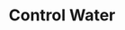 ---
title: "Control Water"
index: "control-water"
permalink: /spells/control-water/
tags:
  - Spell
  - 4th Level
  - Transmutation
  - Damage
  - Bludgeoning
available_for:
  - Cleric
  - Druid
  - Wizard
level: "4th Level"
school: "Transmutation"
range: "300 ft"
area: "100 ft"
shape: "Cube"
comp:
  - V
  - S
  - M
material: "a drop of water and a pinch of dust."
duration: "10 Minutes"
concentration: true
attack: "STR Save"
effect: "Bludgeoning"
description: |
  Until the spell ends, you control any freestanding water inside an area you choose that is a cube up to 100 feet on a side. You can choose from any of the following effects when you cast this spell. As an action on your turn, you can repeat the same effect or choose a different one.

  ***Flood.*** You cause the water level of all standing water in the area to rise by as much as 20 feet. If the area includes a shore, the flooding water spills over onto dry land.

  If you choose an area in a large body of water, you instead create a 20-foot tall wave that travels from one side of the area to the other and then crashes down. Any Huge or smaller vehicles in the wave's path are carried with it to the other side. Any Huge or smaller vehicles struck by the wave have a 25 percent chance of capsizing.

  The water level remains elevated until the spell ends or you choose a different effect. If this effect produced a wave, the wave repeats on the start of your next turn while the flood effect lasts.

  ***Part Water.*** You cause water in the area to move apart and create a trench. The trench extends across the spell's area, and the separated water forms a wall to either side. The trench remains until the spell ends or you choose a different effect. The water then slowly fills in the trench over the course of the next round until the normal water level is restored.

  ***Redirect Flow.*** You cause flowing water in the area to move in a direction you choose, even if the water has to flow over obstacles, up walls, or in other unlikely directions. The water in the area moves as you direct it, but once it moves beyond the spell's area, it resumes its flow based on the terrain conditions. The water continues to move in the direction you chose until the spell ends or you choose a different effect.

  ***Whirlpool.*** This effect requires a body of water at least 50 feet square and 25 feet deep. You cause a whirlpool to form in the center of the area. The whirlpool forms a vortex that is 5 feet wide at the base, up to 50 feet wide at the top, and 25 feet tall. Any creature or object in the water and within 25 feet of the vortex is pulled 10 feet toward it. A creature can swim away from the vortex by making a Strength (Athletics) check against your spell save DC.

  When a creature enters the vortex for the first time on a turn or starts its turn there, it must make a strength saving throw. On a failed save, the creature takes 2d8 bludgeoning damage and is caught in the vortex until the spell ends. On a successful save, the creature takes half damage, and isn't caught in the vortex. A creature caught in the vortex can use its action to try to swim away from the vortex as described above, but has disadvantage on the Strength (Athletics) check to do so.

  The first time each turn that an object enters the vortex, the object takes 2d8 bludgeoning damage; this damage occurs each round it remains in the vortex.
excerpt: "Until the spell ends, you control any freestanding water inside an area you choose that is a cube up to 100 feet on a side."
source: "Basic Rules"
---